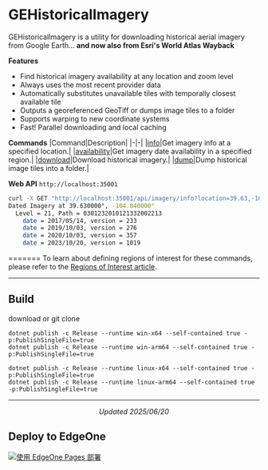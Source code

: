 # GEHistoricalImagery
GEHistoricalImagery is a utility for downloading historical aerial imagery from Google Earth...
**and now also from Esri's World Atlas Wayback**

**Features**
- Find historical imagery availability at any location and zoom level
- Always uses the most recent provider data
- Automatically substitutes unavailable tiles with temporally closest available tile
- Outputs a georeferenced GeoTiff or dumps image tiles to a folder
- Supports warping to new coordinate systems
- Fast! Parallel downloading and local caching

**Commands**
|Command|Description|
|-|-|
|[info](https://github.com/Mbucari/GEHistoricalImagery/blob/master/docs/info.md)|Get imagery info at a specified location.|
|[availability](https://github.com/Mbucari/GEHistoricalImagery/blob/master/docs/availability.md)|Get imagery date availability in a specified region.|
|[download](https://github.com/Mbucari/GEHistoricalImagery/blob/master/docs/download.md)|Download historical imagery.|
|[dump](https://github.com/Mbucari/GEHistoricalImagery/blob/master/docs/dump.md)|Dump historical image tiles into a folder.|


**Web API**
`http://localhost:35001`
``` bash
curl -X GET "http://localhost:35001/api/imagery/info?location=39.63,-104.84&zoom=21&provider=TM"
Dated Imagery at 39.630000°, -104.840000°
  Level = 21, Path = 0301232010121332002213
    date = 2017/05/14, version = 233
    date = 2019/10/03, version = 276
    date = 2020/10/03, version = 357
    date = 2023/10/20, version = 1019
```
=======
To learn about defining regions of interest for these commands, please refer to the [Regions of Interest article](https://github.com/Mbucari/GEHistoricalImagery/blob/master/docs/regions.md).

************************
## Build 
download or git clone 
```console
dotnet publish -c Release --runtime win-x64 --self-contained true -p:PublishSingleFile=true
dotnet publish -c Release --runtime win-arm64 --self-contained true -p:PublishSingleFile=true

dotnet publish -c Release --runtime linux-x64 --self-contained true -p:PublishSingleFile=true
dotnet publish -c Release --runtime linux-arm64 --self-contained true -p:PublishSingleFile=true
```

************************
<p align="center"><i>Updated 2025/06/20</i></p>

## Deploy to EdgeOne
[![使用 EdgeOne Pages 部署](https://cdnstatic.tencentcs.com/edgeone/pages/deploy.svg)](https://edgeone.ai/pages/new?repository-url=https://github.com/bodeanive/GEHistoricalImagery)
